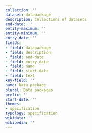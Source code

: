 ```yaml
---
collection: ''
dataset: datapackage
description: Collections of datasets
end-date: ''
entity-maximum: ''
entity-minimum: ''
entry-date: ''
fields:
- field: datapackage
- field: description
- field: end-date
- field: entry-date
- field: name
- field: start-date
- field: text
key-field: ''
name: Data package
plural: Data packages
prefix: ''
start-date: ''
themes:
- specification
typology: specification
wikidata: ''
wikipedia: ''
---
```

